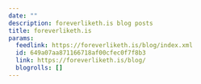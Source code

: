 ```yaml
---
date: ""
description: foreverliketh.is blog posts
title: foreverliketh.is
params:
  feedlink: https://foreverliketh.is/blog/index.xml
  id: 649a07aa871166718af00cfec0f7f8b3
  link: https://foreverliketh.is/blog/
  blogrolls: []
---
```


